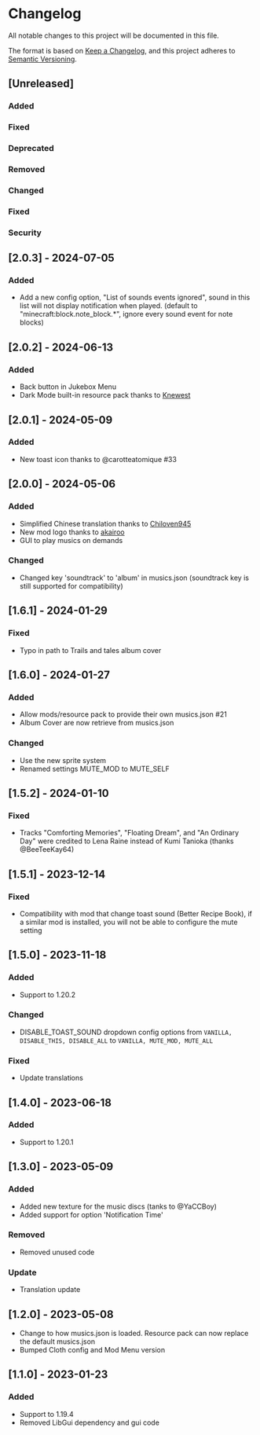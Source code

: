 # Changelog

All notable changes to this project will be documented in this file.

The format is based on [Keep a Changelog](https://keepachangelog.com/en/1.0.0/),
and this project adheres to [Semantic Versioning](https://semver.org/spec/v2.0.0.html).

## [Unreleased]

### Added

### Fixed

### Deprecated

### Removed

### Changed

### Fixed

### Security

## [2.0.3] - 2024-07-05

### Added

- Add a new config option, "List of sounds events ignored", sound in this list will not display notification when played. (default to "minecraft:block.note_block.*", ignore every sound event for note blocks)

## [2.0.2] - 2024-06-13

### Added

- Back button in Jukebox Menu
- Dark Mode built-in resource pack thanks to [Knewest](https://github.com/Knewest)

## [2.0.1] - 2024-05-09

### Added

- New toast icon thanks to @carotteatomique #33

## [2.0.0] - 2024-05-06

### Added

- Simplified Chinese translation thanks to [Chiloven945](https://github.com/Chiloven945)
- New mod logo thanks to [akairoo](https://dribbble.com/akairoo)
- GUI to play musics on demands

### Changed

- Changed key 'soundtrack' to 'album' in musics.json (soundtrack key is still supported for compatibility)

## [1.6.1] - 2024-01-29

### Fixed

- Typo in path to Trails and tales album cover

## [1.6.0] - 2024-01-27

### Added

- Allow mods/resource pack to provide their own musics.json #21
- Album Cover are now retrieve from musics.json

### Changed

- Use the new sprite system
- Renamed settings MUTE_MOD to MUTE_SELF

## [1.5.2] - 2024-01-10

### Fixed

- Tracks "Comforting Memories", "Floating Dream", and "An Ordinary Day" were credited to Lena Raine instead of Kumi
  Tanioka (thanks @BeeTeeKay64)

## [1.5.1] - 2023-12-14

### Fixed

- Compatibility with mod that change toast sound (Better Recipe Book), if a similar mod is installed, you will not be
  able to configure the mute setting

## [1.5.0] - 2023-11-18

### Added

- Support to 1.20.2

### Changed

- DISABLE_TOAST_SOUND dropdown config options from `VANILLA, DISABLE_THIS, DISABLE_ALL` to `VANILLA, MUTE_MOD, MUTE_ALL`

### Fixed

- Update translations

## [1.4.0] - 2023-06-18

### Added

- Support to 1.20.1

## [1.3.0] - 2023-05-09

### Added

- Added new texture for the music discs (tanks to @YaCCBoy)
- Added support for option 'Notification Time'

### Removed

- Removed unused code

### Update

- Translation update

## [1.2.0] - 2023-05-08

- Change to how musics.json is loaded. Resource pack can now replace the default musics.json
- Bumped Cloth config and Mod Menu version

## [1.1.0] - 2023-01-23

### Added

- Support to 1.19.4
- Removed LibGui dependency and gui code